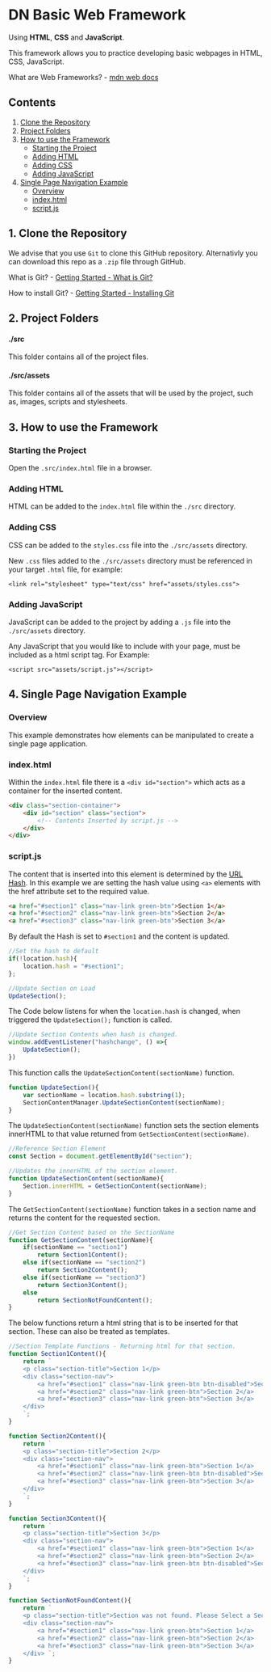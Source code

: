 # DN Basic Web Framework
Using **HTML**, **CSS** and **JavaScript**.

This framework allows you to practice developing basic webpages in HTML, CSS, JavaScript.

What are Web Frameworks? - [mdn web docs](https://developer.mozilla.org/en-US/docs/Learn/Server-side/First_steps/Web_frameworks)

## Contents
1. [Clone the Repository](#1-clone-the-repository)
2. [Project Folders](#2-project-folders)
3. [How to use the Framework](#3-how-to-use-the-framework)
    - [Starting the Project](#starting-the-project)
    - [Adding HTML](#adding-html)
    - [Adding CSS](#adding-css)
    - [Adding JavaScript](#adding-javascript)
4. [Single Page Navigation Example](#4-single-page-navigation-example)
    - [Overview](#overview)
    - [index.html](#indexhtml)
    - [script.js](#scriptjs)


## 1. Clone the Repository
We advise that you use `Git` to clone this GitHub repository. Alternativly you can download this repo as a `.zip` file through GitHub.

What is Git? - [Getting Started - What is Git?](https://git-scm.com/book/en/v2/Getting-Started-What-is-Git%3F)

How to install Git? - [Getting Started - Installing Git](https://git-scm.com/book/en/v2/Getting-Started-Installing-Git)

## 2. Project Folders
#### ./src
This folder contains all of the project files.
#### ./src/assets
This folder contains all of the assets that will be used by the project, such as, images, scripts and stylesheets.

## 3. How to use the Framework
### Starting the Project
Open the `.src/index.html` file in a browser.

### Adding HTML
HTML can be added to the `index.html` file within the `./src` directory.

### Adding CSS
CSS can be added to the `styles.css` file into the `./src/assets` directory.

New `.css` files added to the `./src/assets` directory must be referenced in your target `.html` file, for example:

`<link rel="stylesheet" type="text/css" href="assets/styles.css">`

### Adding JavaScript
JavaScript can be added to the project by adding a `.js` file into the `./src/assets` directory.

Any JavaScript that you would like to include with your page, must be included as a html script tag. For Example:

`<script src="assets/script.js"></script>`

## 4. Single Page Navigation Example
### Overview
This example demonstrates how elements can be manipulated to create a single page application.

### index.html
Within the `index.html` file there is a `<div id="section">` which acts as a container for the inserted content.

```html
<div class="section-container">
    <div id="section" class="section">
        <!-- Contents Inserted by script.js -->
    </div>
</div>
```
### script.js

The content that is inserted into this element is determined by the [URL Hash](https://developer.mozilla.org/en-US/docs/Web/API/Location/hash). 
In this example we are setting the hash value using `<a>` elements with the href attribute set to the required value.

```html
<a href="#section1" class="nav-link green-btn">Section 1</a>
<a href="#section2" class="nav-link green-btn">Section 2</a>
<a href="#section3" class="nav-link green-btn">Section 3</a>
```

By default the Hash is set to `#section1` and the content is updated.

```JavaScript
//Set the hash to default
if(!location.hash){
    location.hash = "#section1";
};

//Update Section on Load
UpdateSection();
```
The Code below listens for when the `location.hash` is changed, when triggered the `UpdateSection();` function is called.

```JavaScript
//Update Section Contents when hash is changed.
window.addEventListener("hashchange", () =>{
    UpdateSection();
})
```

This function calls the `UpdateSectionContent(sectionName)` function.
```JavaScript
function UpdateSection(){
    var sectionName = location.hash.substring(1);
    SectionContentManager.UpdateSectionContent(sectionName);
}
```

The `UpdateSectionContent(sectionName)` function sets the section elements innerHTML to that value returned from `GetSectionContent(sectionName)`.

```JavaScript
//Reference Section Element
const Section = document.getElementById("section");

//Updates the innerHTML of the section element.
function UpdateSectionContent(sectionName){
    Section.innerHTML = GetSectionContent(sectionName);
}
```

The `GetSectionContent(sectionName)` function takes in a section name and returns the content for the requested section.

```JavaScript
//Get Section Content based on the SectionName
function GetSectionContent(sectionName){
    if(sectionName == "section1")
        return Section1Content();
    else if(sectionName == "section2")
        return Section2Content();
    else if(sectionName == "section3")
        return Section3Content();
    else
        return SectionNotFoundContent();
}
```

The below functions return a html string that is to be inserted for that section. These can also be treated as templates.

```JavaScript
//Section Template Functions - Returning html for that section.
function Section1Content(){
    return `
    <p class="section-title">Section 1</p>
    <div class="section-nav">
        <a href="#section1" class="nav-link green-btn btn-disabled">Section 1</a>
        <a href="#section2" class="nav-link green-btn">Section 2</a>
        <a href="#section3" class="nav-link green-btn">Section 3</a>
    </div>
    `;
}

function Section2Content(){
    return `
    <p class="section-title">Section 2</p>
    <div class="section-nav">
        <a href="#section1" class="nav-link green-btn">Section 1</a>
        <a href="#section2" class="nav-link green-btn btn-disabled">Section 2</a>
        <a href="#section3" class="nav-link green-btn">Section 3</a>
    </div>
    `;
}

function Section3Content(){
    return `
    <p class="section-title">Section 3</p>
    <div class="section-nav">
        <a href="#section1" class="nav-link green-btn">Section 1</a>
        <a href="#section2" class="nav-link green-btn">Section 2</a>
        <a href="#section3" class="nav-link green-btn btn-disabled">Section 3</a>
    </div>
    `;
}

function SectionNotFoundContent(){
    return `
    <p class="section-title">Section was not found. Please Select a Section</p>
    <div class="section-nav">
        <a href="#section1" class="nav-link green-btn">Section 1</a>
        <a href="#section2" class="nav-link green-btn">Section 2</a>
        <a href="#section3" class="nav-link green-btn">Section 3</a>
    </div> `;
}


```
